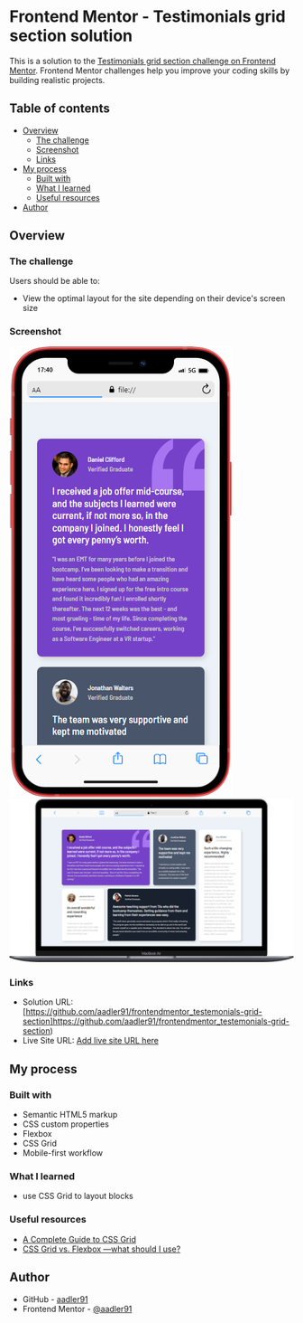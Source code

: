 # Frontend Mentor - Testimonials grid section solution

This is a solution to the [Testimonials grid section challenge on Frontend Mentor](https://www.frontendmentor.io/challenges/testimonials-grid-section-Nnw6J7Un7). Frontend Mentor challenges help you improve your coding skills by building realistic projects. 

## Table of contents

- [Overview](#overview)
  - [The challenge](#the-challenge)
  - [Screenshot](#screenshot)
  - [Links](#links)
- [My process](#my-process)
  - [Built with](#built-with)
  - [What I learned](#what-i-learned)
  - [Useful resources](#useful-resources)
- [Author](#author)

## Overview

### The challenge

Users should be able to:

- View the optimal layout for the site depending on their device's screen size

### Screenshot

![](./mobile.png)
![](./desktop.png)


### Links

- Solution URL: [https://github.com/aadler91/frontendmentor_testemonials-grid-section]https://github.com/aadler91/frontendmentor_testemonials-grid-section)
- Live Site URL: [Add live site URL here](https://your-live-site-url.com)

## My process

### Built with

- Semantic HTML5 markup
- CSS custom properties
- Flexbox
- CSS Grid
- Mobile-first workflow

### What I learned

- use CSS Grid to layout blocks

### Useful resources

- [A Complete Guide to CSS Grid](https://css-tricks.com/snippets/css/complete-guide-grid/)
- [CSS Grid vs. Flexbox —what should I use?](https://codeburst.io/css-grid-vs-flexbox-building-simple-layouts-43e569a66f0a)


## Author

- GitHub - [aadler91](https://github.com/aadler91)
- Frontend Mentor - [@aadler91](https://www.frontendmentor.io/profile/aadler91)
